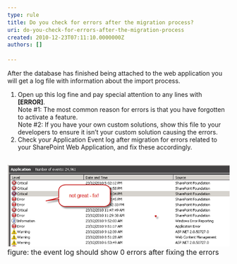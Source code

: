 ```yaml
---
type: rule
title: Do you check for errors after the migration process?
uri: do-you-check-for-errors-after-the-migration-process
created: 2010-12-23T07:11:10.0000000Z
authors: []

---
```




<span class='intro'> 
  <p>After the database has finished being attached to the web application you will get a log file with information about the import process. </p>
<ol>
    <li>Open up this log fine and pay special attention to any lines with <b>[ERROR]</b>. <br>
    Note #1&#58; The most common reason for errors is that you have forgotten to activate a feature.<br>
    Note #2&#58; If you have your own custom solutions, show this file to your developers to ensure it isn’t your custom solution causing the errors.</li>
    <li>Check your Application Event log after migration for errors related to your SharePoint Web Application, and fix these accordingly.</li>
</ol>
<p>&#160;<img src="FixEventLogs.png" alt="" /><br>
<font class="ms-rteCustom-FigureBad" size="+0">figure&#58; the event log should show 0 errors after fixing the errors</font></p>
 </span>




